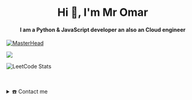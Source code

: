 <div align="center">
<h1 align="center">Hi 👋, I'm Mr Omar</h1>
<h4 align="center">I am a Python & JavaScript developer an also an Cloud engineer</h4>
</div>

[![MasterHead](https://visme.co/blog/wp-content/uploads/2019/10/animated-presentation-software-header.gif)]()





![](https://komarev.com/ghpvc/?username=front1end&color=ff69b4)



![LeetCode Stats](https://leetcode.card.workers.dev/ilusa?theme=nord&font=source_code_pro&extension=activity)





<br>
<!-- ![🏆 GitHub Trophies](https://github-profile-trophy.vercel.app/?username=front1end&theme=radical&no-frame=false&no-bg=false&margin-w=4) -->



<br>

<details>
  <summary>☎️ Contact me</summary>
<div>
  <samp>
    <h2 align="center">😎 you can reach me by:</h2>
    <p align="center">
      <br/>
      <a href="https://www.linkedin.com/in/omarbalaqadashov/" target="blank"><img align="center"
         src="https://img.shields.io/badge/linkedin-%231DA1F2.svg?style=for-the-badge&logo=linkedin&logoColor=white"
         alt="MrOmar" height="30"/></a>
      <a href="mailto:mromar.work@gmail.com" target="blank"><img align="center"
         src="https://img.shields.io/badge/gmail-EA4335.svg?style=for-the-badge&logo=gmail&logoColor=white"
         alt="MrOmar" height="30"/></a>
    </p>
  </samp>
</div>
</details>

